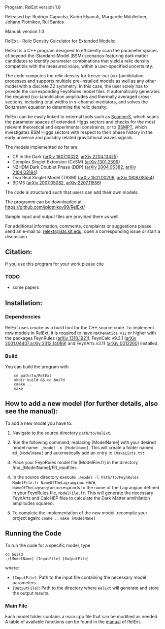 Program: RelExt version 1.0

Released by: Rodrigo Capucha, Karim Elyaouti, Margarete Mühlleitner, Johann Plotnikov, Rui Santos

Manual: version 1.0

RelExt - Relic Density Calculator for Extended Models:

RelExt is a C++ program designed to efficiently scan the parameter spaces of beyond-the-Standard-Model (BSM) scenarios featuring dark matter candidates to identify parameter combinations that yield a relic density compatible with the measured value, within a user-specified uncertainty.

The code computes the relic density for freeze-out (co-)annihilation processes and supports multiple pre-installed models as well as any other model with a discrete Z2 symmetry. In this case, the user solely has to provide the corresponding FeynRules model files. It automatically generates the required (co-)annihilation amplitudes and thermally averaged cross-sections, including total widths in s-channel mediators, and solves the Boltzmann equation to determine the relic density.

RelExt can be easily linked to external tools such as [ScannerS](https://gitlab.com/jonaswittbrodt/ScannerS/-/tree/HiggsTools?ref_type=heads), which scans the parameter spaces of extended Higgs sectors and checks for the most relevant theoretical and experimental constraints, or to [BSMPT](https://github.com/phbasler/BSMPT), which investigates BSM Higgs sectors with respect to their phase history in the early universe and possibly related gravitational waves signals.

The models implemented so far are

  - CP in the Dark ([arXiv 1807.10322](https://arxiv.org/abs/1807.10322), [arXiv 2204.13425](https://arxiv.org/abs/2204.13425))
  - Complex Singlet Extension (CxSM) ([arXiv 1301.2599](https://arxiv.org/abs/1301.2599))
  - N2HDM Dark Doublet Phase (DDP) ([arXiv 2004.05382](https://arxiv.org/abs/2004.05382), [arXiv 2104.03184](http://arxiv.org/abs/2104.03184))
  - Two Real Singlet Model (TRSM) ([arXiv 1501.00206](https://arxiv.org/abs/1501.00206), [arXiv 1908.08554](https://arxiv.org/abs/1908.08554))
  - BDM5 ([arXiv 2007.05082](https://arxiv.org/abs/2007.05082), [arXiv 2207.11556](https://arxiv.org/abs/2207.11556))

    
The code is structured such that users can add their own models.

The programm can be downloaded at https://github.com/jplotnikov99/RelExt/

Sample input and output files are provided there as well.

For additional information, comments, complaints or suggestions please send an e-mail to: relext@lists.kit.edu, open a corresponding issue or start a discussion.


## Citation:

If you use this program for your work please cite
### TODO
 - some papers

## Installation:

### Dependencies

RelExt uses cmake as a build tool for the C++ source code. 
To implement new models in RelExt, it is required to have `Mathematica v12` or higher with the packages FeynRules ([arXiv 1310.1921](https://arxiv.org/abs/1310.1921)), FeynCalc v9.3.1 ([arXiv 2001.04407](https://arxiv.org/abs/2001.04407),[arXiv 2312.14089](https://arxiv.org/abs/2312.14089)) and FeynArts v3.11 ([arXiv 0012260](http://arxiv.org/abs/hep-ph/0012260)) installed.

### Build

You can build the program with 

        cd path/to/RelExt
        mkdir build && cd build  
        cmake ..  
        make 


## How to add a new model (for further details, also see the manual):

To add a new model you have to:

1. Navigate to the source directory
        `path/to/RelExt`.

2. Run the following command, replacing [ModelName] with your desired model name:
       `./model -n [ModelName]`.
This will create a folder named `md_[ModelName]` and automatically add an entry to `CMakeLists.txt`.

3. Place your FeynRules model file (ModelFile.fr) in the directory /md_[ModelName]/FR_modfiles.

4. In the source directory execute
    `./model -l Path/To/FeynRules ModelFile.fr NameOfTheLagrangian`.
Here, `NameOfTheLagrangian`corresponds to the name of the Lagrangian defined in your FeynRules file, `ModelFile.fr`. This will generate the necessary FeynArts and CalcHEP files to calculate the Dark Matter annihilation amplitudes squared.

5. To complete the implementation of the new model, recompile your project again:
     `cmake ..`
     `make [ModelName]`


## Running the Code
To run the code for a specific model, type

    cd build 
    ./[ModelName] [InputFile] [OutputFile]
where:
  - `[InputFile]`: Path to the input file containing the necessary model parameters. 
  - `[OutputFile]`: Path to the directory where `RelExt` will generate and store the output results.

### Main File

Each model folder contains a main.cpp file that can be modified as needed. A table of available functions can be found in the [manual]() of RelExt.





